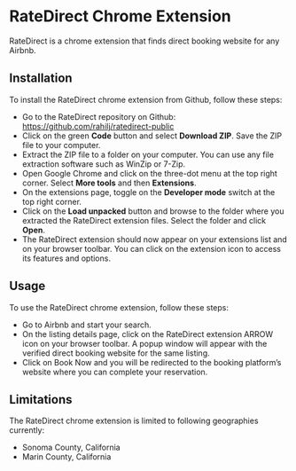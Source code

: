 <html> <body> <h1>RateDirect Chrome Extension</h1> <p>RateDirect is a chrome extension that finds direct booking website for any Airbnb.</p> <h2>Installation</h2> <p>To install the RateDirect chrome extension from Github, follow these steps:</p> <ul> <li>Go to the RateDirect repository on Github: <a href=“https://github.com/rahilj/ratedirect-public”>https://github.com/rahilj/ratedirect-public</a></li> <li>Click on the green <strong>Code</strong> button and select <strong>Download ZIP</strong>. Save the ZIP file to your computer.</li> <li>Extract the ZIP file to a folder on your computer. You can use any file extraction software such as WinZip or 7-Zip.</li> <li>Open Google Chrome and click on the three-dot menu at the top right corner. Select <strong>More tools</strong> and then <strong>Extensions</strong>.</li> <li>On the extensions page, toggle on the <strong>Developer mode</strong> switch at the top right corner.</li> <li>Click on the <strong>Load unpacked</strong> button and browse to the folder where you extracted the RateDirect extension files. Select the folder and click <strong>Open</strong>.</li> <li>The RateDirect extension should now appear on your extensions list and on your browser toolbar. You can click on the extension icon to access its features and options.</li> </ul> <h2>Usage</h2> <p>To use the RateDirect chrome extension, follow these steps:</p> <ul> <li>Go to Airbnb and start your search.</li> <li>On the listing details page, click on the RateDirect extension ARROW icon on your browser toolbar. A popup window will appear with the verified direct booking website for the same listing.</li> <li>Click on Book Now and you will be redirected to the booking platform’s website where you can complete your reservation.</li> </ul> <h2>Limitations</h2> <p>The RateDirect chrome extension is limited to following geographies currently:</p> <ul> <li>Sonoma County, California</li> <li>Marin County, California</li> </ul> </body> </html>
